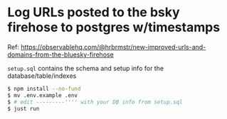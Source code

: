 # Log URLs posted to the bsky firehose to postgres w/timestamps

Ref: https://observablehq.com/@hrbrmstr/new-improved-urls-and-domains-from-the-bluesky-firehose

`setup.sql` contains the schema and setup info for the database/table/indexes

```bash
$ npm install --no-fund
$ mv .env.example .env
$ # edit ---------ꜛꜛꜛꜛ with your DB info from setup.sql 
$ just run
```
